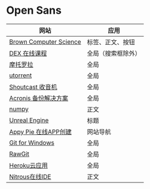 # Open Sans
网站  | 应用
------------- | -------------
[Brown Computer Science](http://cs.brown.edu/)  | 标签、正文、按钮
[DEX 在线课程](https://www.edx.org/)  | 全局（搜索框除外）
[摩托罗拉](http://www.motorola.com/)  | 全局
[utorrent](http://www.utorrent.com/)  | 全局
[Shoutcast 收音机](http://www.shoutcast.com/)  | 全局
[Acronis 备份解决方案](http://www.acronis.com/)  | 全局
[numpy](w.numpy.org)  | 正文
[Unreal Engine](https://www.unrealengine.com)  | 标题
[Appy Pie 在线APP创建](http://www.appypie.com/)  | 网站导航
[Git for Windows](http://msysgit.github.io/)  | 全局
[RawGit](https://rawgit.com/)  | 全局
[Heroku云应用](https://www.heroku.com/)  | 全局
[Nitrous在线IDE](https://pro.nitrous.io/)  | 正文
